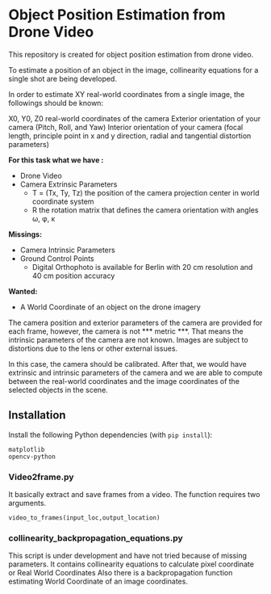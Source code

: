 # Object Position Estimation from Drone Video

This repository is created for object position estimation from drone video.

To estimate a position of an object in the image, collinearity equations for a single shot are being developed. 

In order to estimate XY real-world coordinates from a single image, the followings should be known:

X0, Y0, Z0 real-world coordinates of the camera
Exterior orientation of your camera (Pitch, Roll, and Yaw)
Interior orientation of your camera (focal length, principle point in x and y direction, radial and tangential distortion parameters)

**For this task what we have :**
- Drone Video
- Camera Extrinsic Parameters
  - T = (Tx, Ty, Tz) the position of the camera projection center in world coordinate system
  - R the rotation matrix that defines the camera orientation with angles ω, φ, κ 

**Missings:**
- Camera Intrinsic Parameters
- Ground Control Points 
  - Digital Orthophoto is available for Berlin with 20 cm resolution and 40 cm position accuracy

**Wanted:**
- A World Coordinate of an object on the drone imagery 


The camera position and exterior parameters of the camera are provided for each frame, however,  the camera is not *** metric ***.
That means the intrinsic parameters of the camera are not known. Images are subject to distortions due to the lens or other external issues.

In this case, the camera should be calibrated. 
After that, we would have extrinsic and intrinsic parameters of the camera and we are able to compute between the real-world coordinates and the image coordinates of the selected objects in the scene.


## Installation


Install the following Python dependencies (with `pip install`):

    matplotlib
    opencv-python
   

### Video2frame.py 

It basically extract and save frames from a video.
The function requires two arguments.

```
video_to_frames(input_loc,output_location)
```
### collinearity_backpropagation_equations.py

This script is under development and have not tried because of missing parameters. 
It contains collinearity equations to calculate pixel coordinate or Real World Coordinates
Also there is a backpropagation function estimating World Coordinate of an image coordinates.

